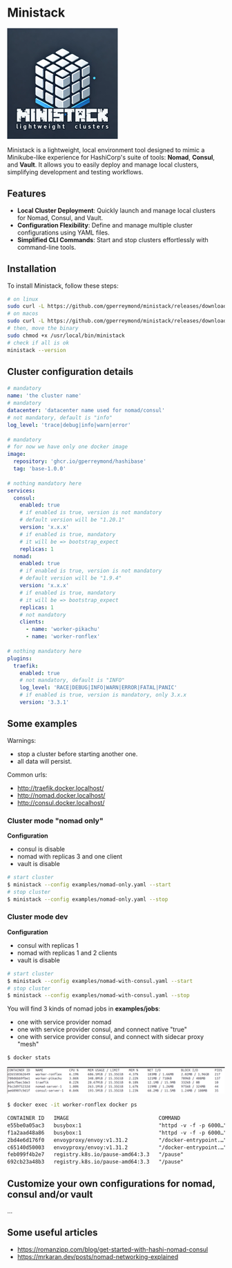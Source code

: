 # Ministack

![Logo of Ministack](images/logo-256.png)

Ministack is a lightweight, local environment tool designed to mimic a Minikube-like experience for HashiCorp's suite of tools: **Nomad**, **Consul**, and **Vault**. It allows you to easily deploy and manage local clusters, simplifying development and testing workflows.

## Features

- **Local Cluster Deployment**: Quickly launch and manage local clusters for Nomad, Consul, and Vault.
- **Configuration Flexibility**: Define and manage multiple cluster configurations using YAML files.
- **Simplified CLI Commands**: Start and stop clusters effortlessly with command-line tools.

## Installation

To install Ministack, follow these steps:

```bash
# on linux
sudo curl -L https://github.com/gperreymond/ministack/releases/download/v1.0.2/ministack-linux -o /usr/local/bin/ministack
# on macos
sudo curl -L https://github.com/gperreymond/ministack/releases/download/v1.0.2/ministack-macos -o /usr/local/bin/ministack
# then, move the binary
sudo chmod +x /usr/local/bin/ministack
# check if all is ok
ministack --version
```

## Cluster configuration details

```yaml
# mandatory
name: 'the cluster name'
# mandatory
datacenter: 'datacenter name used for nomad/consul'
# not mandatory, default is "info"
log_level: 'trace|debug|info|warn|error'

# mandatory
# for now we have only one docker image
image:
  repository: 'ghcr.io/gperreymond/hashibase'
  tag: 'base-1.0.0'

# nothing mandatory here
services:
  consul:
    enabled: true
    # if enabled is true, version is not mandatory
    # default version will be "1.20.1"
    version: 'x.x.x'
    # if enabled is true, mandatory
    # it will be => bootstrap_expect
    replicas: 1
  nomad:
    enabled: true
    # if enabled is true, version is not mandatory
    # default version will be "1.9.4"
    version: 'x.x.x'
    # if enabled is true, mandatory
    # it will be => bootstrap_expect
    replicas: 1
    # not mandatory
    clients:
      - name: 'worker-pikachu'
      - name: 'worker-ronflex'

# nothing mandatory here
plugins:
  traefik:
    enabled: true
    # not mandatory, default is "INFO"
    log_level: 'RACE|DEBUG|INFO|WARN|ERROR|FATAL|PANIC'
    # if enabled is true, version is mandatory, only 3.x.x
    version: '3.3.1'
```

## Some examples

Warnings:
* stop a cluster before starting another one.
* all data will persist.

Common urls:
* http://traefik.docker.localhost/
* http://nomad.docker.localhost/
* http://consul.docker.localhost/

### Cluster mode "nomad only"

__Configuration__
* consul is disable
* nomad with replicas 3 and one client
* vault is disable

```sh
# start cluster
$ ministack --config examples/nomad-only.yaml --start
# stop cluster
$ ministack --config examples/nomad-only.yaml --stop
```

### Cluster mode dev

__Configuration__
* consul with replicas 1
* nomad with replicas 1 and 2 clients
* vault is disable

```sh
# start cluster
$ ministack --config examples/nomad-with-consul.yaml --start
# stop cluster
$ ministack --config examples/nomad-with-consul.yaml --stop
```

You will find 3 kinds of nomad jobs in __examples/jobs__:
* one with service provider nomad
* one with service provider consul, and connect native "true"
* one with service provider consul, and connect with sidecar proxy "mesh"

```sh
$ docker stats
```
![Docker Stats](images/docker-stats.png)

```sh
$ docker exec -it worker-ronflex docker ps
```
```txt
CONTAINER ID   IMAGE                             COMMAND                  CREATED          STATUS          PORTS     NAMES
e55be0a05ac3   busybox:1                         "httpd -v -f -p 6000…"   10 minutes ago   Up 10 minutes             web-86713971-376c-8ea4-cbc3-e31833953fe4
f1a2aad48a86   busybox:1                         "httpd -v -f -p 6000…"   10 minutes ago   Up 10 minutes             web-b450e015-627f-0ba1-72b0-427b0ff37da3
2bd4e6d176f0   envoyproxy/envoy:v1.31.2          "/docker-entrypoint.…"   10 minutes ago   Up 10 minutes             connect-proxy-hello-world-mesh-port-http-86713971-376c-8ea4-cbc3-e31833953fe4
c65140d50003   envoyproxy/envoy:v1.31.2          "/docker-entrypoint.…"   10 minutes ago   Up 10 minutes             connect-proxy-hello-world-mesh-port-http-b450e015-627f-0ba1-72b0-427b0ff37da3
feb099f4b2e7   registry.k8s.io/pause-amd64:3.3   "/pause"                 10 minutes ago   Up 10 minutes             nomad_init_b450e015-627f-0ba1-72b0-427b0ff37da3
692cb23a48b3   registry.k8s.io/pause-amd64:3.3   "/pause"                 10 minutes ago   Up 10 minutes             nomad_init_86713971-376c-8ea4-cbc3-e31833953fe4
```

## Customize your own configurations for nomad, consul and/or vault

...

## Some useful articles

* https://romanzipp.com/blog/get-started-with-hashi-nomad-consul
* https://mrkaran.dev/posts/nomad-networking-explained

